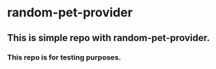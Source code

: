 # random-pet-provider
## This is simple repo with random-pet-provider.
### This repo is for testing purposes.
